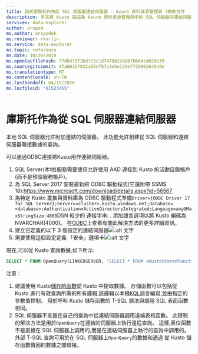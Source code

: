 ```yaml
---
title: 函式庫斯托作為從 SQL 伺服器連結伺服器 - Azure 資料資源管理員 |微軟文件
description: 本文將 Kusto 描述為 Azure 資料資源管理員中的 SQL 伺服器的連結伺服器。
services: data-explorer
author: orspod
ms.author: orspodek
ms.reviewer: rkarlin
ms.service: data-explorer
ms.topic: reference
ms.date: 10/30/2019
ms.openlocfilehash: 77db975f2bd7c5c1d747902248070664cd020e39
ms.sourcegitcommit: 47a002b7032a05ef67c4e5e12de7720062645e9e
ms.translationtype: MT
ms.contentlocale: zh-TW
ms.lasthandoff: 04/15/2020
ms.locfileid: "81523455"
---
```

# <a name="kusto-as-linked-server-from-sql-server"></a>庫斯托作為從 SQL 伺服器連結伺服器

本地 SQL 伺服器允許附加連結的伺服器。 此功能允許創建從 SQL 伺服器和連結伺服器聯接數據的查詢。

可以通過ODBC連接將Kusto用作連結伺服器。

1. SQL Server(本地)服務需要使用允許使用 AAD 連接到 Kusto 的活動目錄帳戶(而不是預設服務帳戶)。
2. 為 SQL Server 2017 安裝最新的 ODBC 驅動程式(它還附帶 SSMS 18):https://www.microsoft.com/download/details.aspx?id=56567
3. 為特定 Kusto 叢集與資料庫為 ODBC 驅動程式準備`Driver={ODBC Driver 17 for SQL Server};Server=<cluster>.kusto.windows.net;Database=<database>;Authentication=ActiveDirectoryIntegrated;Language=any@MaxStringSize:4000`DSN 較少的 連接字串: . 添加語言選項以將 Kusto 編碼為 NVARCHAR(4000)。 在[ODBC](./clients.md#odbc)上查看有關此解決方法的更多詳細資訊。
4. 建立已定義的以下 3 個設定的連結伺服器![:alt 文字](../images/linkedserverconnection.png "連結的伺服器連線")
5. 需要使用這個設定定義 「安全」選項卡![:alt 文字](../images/linkedserverlogin.png "連結伺服器登入")

現在,可以從 Kusto 查詢數據,如下所示:
```sql
SELECT * FROM OpenQuery(LINKEDSERVER, 'SELECT * FROM <KustoStoredFunction>[(<Parameters>)]')
```

注意：
1. 建議使用 Kusto[儲存的函數](../../query/schema-entities/stored-functions.md)從 Kusto 中提取數據。 存儲函數可以包括從 Kusto 進行有效查詢所需的所有邏輯,該邏輯以本機[KQL](../../query/index.md)語言編寫,並由指定的參數值控制。 用於呼叫 Kusto 儲存函數的 T-SQL 語法與調用 SQL 表面函數相同。
2. SQL 伺服器不支援在自己的查詢中從連結伺服器調用遠端表格函數。 此限制的解決方法是用於`OpenQuery`在連結的伺服器上執行遠程查詢。 這樣,表位函數不是直接在 SQL 伺服器上調用的,而是在連結伺服器上執行的查詢中調用的。 外部 T-SQL 查詢可用於在 SQL 伺服器上`OpenQuery`的數據和通過 從 Kusto 儲存函數傳回的數據之間聯接。